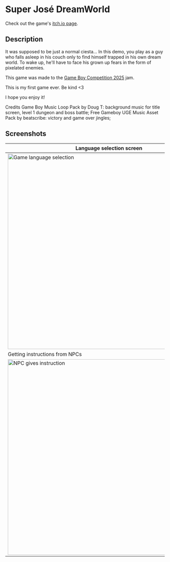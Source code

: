 # Super José DreamWorld

Check out the game's [itch.io page](https://rogersama.itch.io/super-jose-dreamworld).

## Description

It was supposed to be just a normal ciesta...
In this demo, you play as a guy who falls asleep in his couch only to find himself trapped in his own dream world. To wake up, he'll have to face his grown up fears in the form of pixelated enemies.

This game was made to the [Game Boy Competition 2025](https://itch.io/jam/gbcompo25) jam.

This is my first game ever. Be kind <3

I hope you enjoy it!

Credits
Game Boy Music Loop Pack by Doug T: background music for title screen, level 1 dungeon and boss battle;
Free Gameboy UGE Music Asset Pack by beatscribe: victory and game over jingles;

## Screenshots

| Language selection screen                                                                                                                            | First scene                                                                                                                               |
| ---------------------------------------------------------------------------------------------------------------------------------------------------- | ----------------------------------------------------------------------------------------------------------------------------------------- |
| <img width="639" height="617" alt="Game language selection" src="https://github.com/user-attachments/assets/fd1e95c8-6e5f-4a5a-8659-fb5331893309" /> | <img width="641" height="612" alt="Hero's house" src="https://github.com/user-attachments/assets/6e7129e2-017a-44a4-9122-4c29fb2c4276" /> |
| Getting instructions from NPCs                                                                                                                       | First battle                                                                                                                              |
| <img width="639" height="617" alt="NPC gives instruction" src="https://github.com/user-attachments/assets/ff2a0667-a0e5-4162-973d-d06c2d6d01f4" />   | <img width="639" height="617" alt="First battle" src="https://github.com/user-attachments/assets/c9e668d0-6820-4025-826b-b9f4113feb60" /> |
